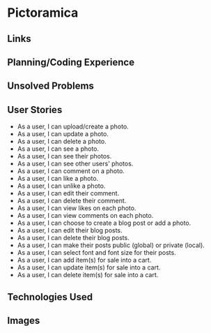# Pictoramica


## Links


## Planning/Coding Experience


## Unsolved Problems


## User Stories
- As a user, I can upload/create a photo.
- As a user, I can update a photo.
- As a user, I can delete a photo.
- As a user, I can see a photo.
- As a user, I can see their photos.
- As a user, I can see other users' photos.
- As a user, I can comment on a photo.
- As a user, I can like a photo.
- As a user, I can unlike a photo.
- As a user, I can edit their comment.
- As a user, I can delete their comment.
- As a user, I can view likes on each photo.
- As a user, I can view comments on each photo.
- As a user, I can choose to create a blog post or add a photo.
- As a user, I can edit their blog posts.
- As a user, I can delete their blog posts.
- As a user, I can make their posts public (global) or private (local).
- As a user, I can select font and font size for their posts.
- As a user, I can add item(s) for sale into a cart.
- As a user, I can update item(s) for sale into a cart.
- As a user, I can delete item(s) for sale into a cart.

## Technologies Used


## Images
